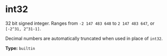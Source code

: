 # int32

32 bit signed integer. Ranges from `-2 147 483 648` to `2 147 483 647`, or `[-2^31, 2^31-1]`.

Decimal numbers are automatically truncated when used in place of `int32`.

**Type:** `builtin`

